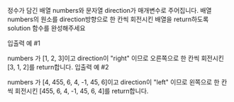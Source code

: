 정수가 담긴 배열 numbers와 문자열 direction가 매개변수로 주어집니다. 배열 numbers의 원소를 direction방향으로 한 칸씩 회전시킨 배열을 return하도록 solution 함수를 완성해주세요

입출력 예 #1

numbers 가 [1, 2, 3]이고 direction이 "right" 이므로 오른쪽으로 한 칸씩 회전시킨 [3, 1, 2]를 return합니다.
입출력 예 #2

numbers 가 [4, 455, 6, 4, -1, 45, 6]이고 direction이 "left" 이므로 왼쪽으로 한 칸씩 회전시킨 [455, 6, 4, -1, 45, 6, 4]를 return합니다.